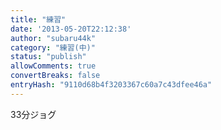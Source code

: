```yaml
---
title: "練習"
date: '2013-05-20T22:12:38'
author: "subaru44k"
category: "練習(中)"
status: "publish"
allowComments: true
convertBreaks: false
entryHash: "9110d68b4f3203367c60a7c43dfee46a"
---
```

33分ジョグ
